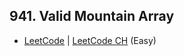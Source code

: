 ## 941. Valid Mountain Array

-  [LeetCode](https://leetcode.com/problems/valid-mountain-array/) | [LeetCode CH](https://leetcode.cn/problems/valid-mountain-array/) (Easy)
